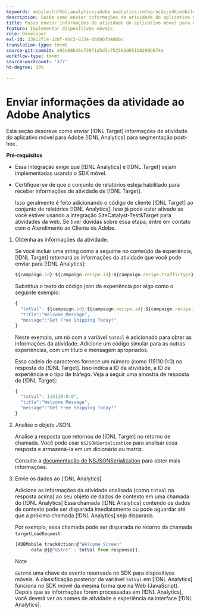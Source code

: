 ```yaml
---
keywords: mobile;tntVal;analytics;adobe analytics;integração;sdk;mobile sdk;
description: Saiba como enviar informações de atividade do aplicativo móvel Adobe [!DNL Target] para o Adobe Analytics para segmentação pós-Ad Hoc.
title: Posso enviar informações de atividade do aplicativo móvel para o Analytics?
feature: Implementar dispositivos móveis
role: Developer
exl-id: 33812f14-320f-40c3-8234-d6006fb4d6bc
translation-type: tm+mt
source-git-commit: a92e88b46c72971d5d3c752593d651d8290b674e
workflow-type: tm+mt
source-wordcount: '377'
ht-degree: 33%

---
```


# Enviar informações da atividade ao Adobe Analytics

Esta seção descreve como enviar [!DNL Target] informações de atividade do aplicativo móvel para Adobe [!DNL Analytics] para segmentação post-hoc.

**Pré-requisitos**

* Essa integração exige que [!DNL Analytics] e [!DNL Target] sejam implementadas usando o SDK móvel.
* Certifique-se de que o conjunto de relatórios esteja habilitado para receber informações de atividade de [!DNL Target].

   Isso geralmente é feito adicionando o código de cliente [!DNL Target] ao conjunto de relatórios [!DNL Analytics]. Isso já pode estar ativado se você estiver usando a integração SiteCatalyst-Test&amp;Target para atividades da web. Se tiver dúvidas sobre essa etapa, entre em contato com o Atendimento ao Cliente da Adobe.

1. Obtenha as informações da atividade.

   Se você incluir uma string como a seguinte no conteúdo da experiência, [!DNL Target] retornará as informações da atividade que você pode enviar para [!DNL Analytics]:

   ```javascript
   ${campaign.id}:${campaign.recipe.id}:${campaign.recipe.trafficType}
   ```

   Substitua o texto do código json da experiência por algo como o seguinte exemplo:

   ```javascript
   { 
     "tntVal": ${campaign.id}:${campaign.recipe.id}:${campaign.recipe.trafficType}", 
     "title":"Welcome Message", 
     "message":"Get Free Shipping Today!" 
   }
   ```

   Neste exemplo, um nó com a variável `tntVal` é adicionado para obter as informações da atividade. Adicione um código simular para as outras experiências, com um título e mensagem apropriados.

   Essa cadeia de caracteres fornece um número (como 115110:0:0) na resposta do [!DNL Target]. Isso indica a ID da atividade, a ID da experiência e o tipo de tráfego. Veja a seguir uma amostra de resposta de [!DNL Target]:

   ```javascript
   { 
     "tntVal": 115110:0:0", 
     "title":"Welcome Message", 
     "message":"Get Free Shipping Today!" 
   }
   ```

1. Analise o objeto JSON.

   Analise a resposta que retornou de [!DNL Target] no retorno de chamada. Você pode usar `NSJSONSerialization` para analisar essa resposta e armazená-la em um dicionário ou matriz.

   Consulte a [documentação de NSJSONSerialization](https://developer.apple.com/library/ios/documentation/Foundation/Reference/NSJSONSerialization_Class/#//apple_ref/occ/clm/NSJSONSerialization/JSONObjectWithData:options:error) para obter mais informações.

1. Envie os dados ao [!DNL Analytics].

   Adicione as informações da atividade analisada (como `tntVal` na resposta acima) ao seu objeto de dados de contexto em uma chamada do [!DNL Analytics] Essa chamada [!DNL Analytics] contendo os dados de contexto pode ser disparada imediatamente ou pode aguardar até que a próxima chamada [!DNL Analytics] seja disparada.

   Por exemplo, essa chamada pode ser disparada no retorno da chamada `targetLoadRequest`:

   ```javascript
   [ADBMobile trackAction:@"Welcome Screen"  
         data:@{@"&&tnt" : tntVal from response}];
   ```

   >[!NOTE]
   >
   >`&&tnt`é uma chave de evento reservada no SDK para dispositivos móveis. A classificação posterior da variável `tntVal` em [!DNL Analytics] funciona no SDK móvel da mesma forma que na Web (JavaScript). Depois que as informações forem processadas em [!DNL Analytics], você deverá ver os nomes de atividade e experiência na interface [!DNL Analytics].
